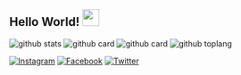 ## Hello World! <img src="https://raw.githubusercontent.com/iampavangandhi/iampavangandhi/master/gifs/Hi.gif" width="30px"></h2>

![github stats](https://github-readme-stats.vercel.app/api?username=febryardiansyah&show_icons=true&theme=radical)
![github card](https://github-readme-stats.vercel.app/api/pin/?username=febryardiansyah&repo=manga_mint&theme=dark)
![github card](https://github-readme-stats.vercel.app/api/pin/?username=febryardiansyah&repo=manga-api&theme=nightowl)
![github toplang](https://github-readme-stats.vercel.app/api/top-langs/?username=febryardiansyah&layout=compact&theme=nightowl)

<a href="https://www.instagram.com/febryards" target="_blank"><img src="https://img.shields.io/badge/Instagram-%23E4405F.svg?&style=flat-square&logo=instagram&logoColor=white" alt="Instagram"></a>
<a href="https://www.facebook.com/febry.ardiansyah.792/" target="_blank"><img src="https://img.shields.io/badge/Facebook-%231877F2.svg?&style=flat-square&logo=facebook&logoColor=white" alt="Facebook"></a>
<a href="https://www.x.com/febryar69/" target="_blank"><img src="https://img.shields.io/badge/Twitter-301934.svg?&style=flat-square&logo=x&logoColor=white" alt="Twitter"></a>
